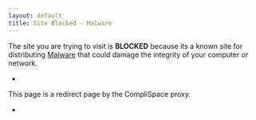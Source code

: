 ```yaml
---
layout: default
title: Site Blocked - Malware
---
```


The site you are trying to visit is **BLOCKED** because its a known site for 
distributing [Malware](http://en.wikipedia.org/wiki/Malware) that could damage 
the integrity of your computer or network.

-
This page is a redirect page by the CompliSpace proxy.

-